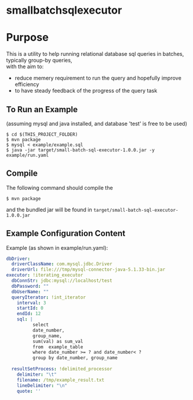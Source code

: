 smallbatchsqlexecutor
=====================

# Purpose

This is a utility to help running relational database sql queries in batches, typically group-by queries,  
with the aim to:

* reduce memery requirement to run the query and hopefully improve efficiency
* to have steady feedback of the progress of the query task


## To Run an Example
(assuming mysql and java installed, and database 'test' is free to be used)

```shell
$ cd $(THIS_PROJECT_FOLDER)
$ mvn package
$ mysql < example/example.sql
$ java -jar target/small-batch-sql-executor-1.0.0.jar -y example/run.yaml 
```

## Compile
The following command should compile the 
```shell
$ mvn package
```
and the bundled jar will be found in `target/small-batch-sql-executor-1.0.0.jar`





## Example Configuration Content

Example (as shown in example/run.yaml):
```yaml
dbDriver: 
  driverClassName: com.mysql.jdbc.Driver
  driverUrl: file:///tmp/mysql-connector-java-5.1.33-bin.jar
executor: !iterating_executor
  dbConnStr: jdbc:mysql://localhost/test
  dbPassword: ""
  dbUserName: ""
  queryIterator: !int_iterator
    interval: 3
    startId: 0
    endId: 12
    sql: |
          select
          date_number,
          group_name, 
          sum(val) as sum_val
          from  example_table
          where date_number >= ? and date_number< ?
          group by date_number, group_name
          
  resultSetProcess: !delimited_processor 
    delimiter: "\t" 
    filename: /tmp/example_result.txt
    lineDelimiter: "\n"
    quote: ''


```
